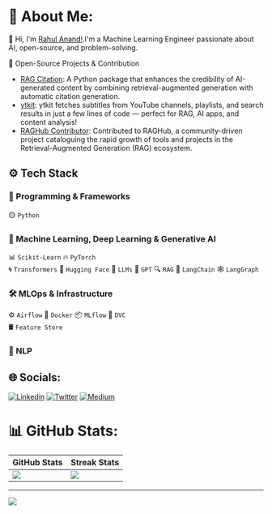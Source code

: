 # 💫 About Me:
👋 Hi, I'm <a href="https://www.linkedin.com/in/rahul-anand1103/">Rahul Anand!</a>.I'm a Machine Learning Engineer passionate about AI, open-source, and problem-solving. 


🔭 Open-Source Projects & Contribution
* <a href="https://github.com/rahulanand1103/rag-citation">RAG Citation</a>: A Python package that enhances the credibility of AI-generated content by combining retrieval-augmented generation with automatic citation generation.
* <a href="https://github.com/rahulanand1103/ytkit">ytkit</a>: ytkit fetches subtitles from YouTube channels, playlists, and search results in just a few lines of code — perfect for RAG, AI apps, and content analysis!
* <a href="https://github.com/Andrew-Jang/RAGHub/commits/main/?author=rahulanand1103">RAGHub Contributor</a>: Contributed to RAGHub, a community-driven project cataloguing the rapid growth of tools and projects in the Retrieval-Augmented Generation (RAG) ecosystem.

## ⚙️ Tech Stack  

### 📌 Programming & Frameworks  
🟡 `Python` 

### 🤖 Machine Learning, Deep Learning   & Generative AI  
📊 `Scikit-Learn` 🔥 `PyTorch`  
🌀 `Transformers` 🤗 `Hugging Face` 🌱 `LLMs`
🤖 `GPT` 🔍 `RAG` 🔗 `LangChain` 🕸 `LangGraph`  

### 🛠️ MLOps & Infrastructure  
⚙️ `Airflow` 🐳 `Docker` 📦 `MLflow` 🔗 `DVC`  
🛢️ `Feature Store`  

### 📝 NLP 
  


## 🌐 Socials:
[![Linkedin](https://img.shields.io/badge/LinkedIn-blue.svg?style=for-the-badge&logo=linkedin)](https://www.linkedin.com/in/rahul-anand1103/)
[![Twitter](https://img.shields.io/badge/Twitter-skyblue.svg?style=for-the-badge&logo=twitter)](https://x.com/rahulanand1103)
[![Medium](https://img.shields.io/badge/Medium-12100E?style=for-the-badge&logo=medium&logoColor=white)](https://medium.com/@rahulanand1103)


# 📊 GitHub Stats:
| GitHub Stats | Streak Stats |
|-------------|-------------|
| ![](https://github-readme-stats.vercel.app/api?username=rahulanand1103&theme=midnight-purple&hide_border=false&include_all_commits=false&count_private=true) | ![](https://nirzak-streak-stats.vercel.app/?user=rahulanand1103&theme=midnight-purple&hide_border=false) |


---
[![](https://visitcount.itsvg.in/api?id=rahulanand1103&icon=2&color=1)](https://visitcount.itsvg.in)
